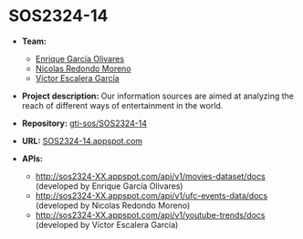 # SOS2324-14

- **Team:** 
  - [Enrique García Olivares](https://github.com/enrgaroli)
  - [Nicolas Redondo Moreno](https://github.com/NicoRedondoo)
  - [Víctor Escalera García](https://github.com/victorsclr)

- **Project description:** Our information sources are aimed at analyzing the reach of different ways of entertainment in the world.

- **Repository:** [gti-sos/SOS2324-14](https://github.com/gti-sos/SOS2324-14)

- **URL:** [SOS2324-14.appspot.com](https://sos2324-14.appspot.com/)

- **APIs:** 
  - http://sos2324-XX.appspot.com/api/v1/movies-dataset/docs (developed by Enrique García Olivares)
  - http://sos2324-XX.appspot.com/api/v1/ufc-events-data/docs (developed by Nicolas Redondo Moreno)
  - http://sos2324-XX.appspot.com/api/v1/youtube-trends/docs (developed by Víctor Escalera García)
